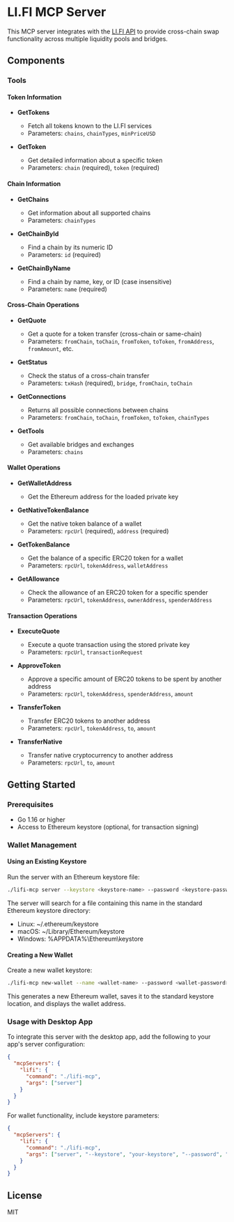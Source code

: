 # LI.FI MCP Server

This MCP server integrates with the [LI.FI API](https://li.quest) to provide cross-chain swap functionality across multiple liquidity pools and bridges.

## Components

### Tools

#### Token Information
- **GetTokens**
  - Fetch all tokens known to the LI.FI services
  - Parameters: `chains`, `chainTypes`, `minPriceUSD`
  
- **GetToken**
  - Get detailed information about a specific token
  - Parameters: `chain` (required), `token` (required)

#### Chain Information
- **GetChains**
  - Get information about all supported chains
  - Parameters: `chainTypes`
  
- **GetChainById**
  - Find a chain by its numeric ID
  - Parameters: `id` (required)
  
- **GetChainByName**
  - Find a chain by name, key, or ID (case insensitive)
  - Parameters: `name` (required)

#### Cross-Chain Operations
- **GetQuote**
  - Get a quote for a token transfer (cross-chain or same-chain)
  - Parameters: `fromChain`, `toChain`, `fromToken`, `toToken`, `fromAddress`, `fromAmount`, etc.
  
- **GetStatus**
  - Check the status of a cross-chain transfer
  - Parameters: `txHash` (required), `bridge`, `fromChain`, `toChain`
  
- **GetConnections**
  - Returns all possible connections between chains
  - Parameters: `fromChain`, `toChain`, `fromToken`, `toToken`, `chainTypes`
  
- **GetTools**
  - Get available bridges and exchanges
  - Parameters: `chains`

#### Wallet Operations
- **GetWalletAddress**
  - Get the Ethereum address for the loaded private key
  
- **GetNativeTokenBalance**
  - Get the native token balance of a wallet
  - Parameters: `rpcUrl` (required), `address` (required)
  
- **GetTokenBalance**
  - Get the balance of a specific ERC20 token for a wallet
  - Parameters: `rpcUrl`, `tokenAddress`, `walletAddress`
  
- **GetAllowance**
  - Check the allowance of an ERC20 token for a specific spender
  - Parameters: `rpcUrl`, `tokenAddress`, `ownerAddress`, `spenderAddress`

#### Transaction Operations
- **ExecuteQuote**
  - Execute a quote transaction using the stored private key
  - Parameters: `rpcUrl`, `transactionRequest`
  
- **ApproveToken**
  - Approve a specific amount of ERC20 tokens to be spent by another address
  - Parameters: `rpcUrl`, `tokenAddress`, `spenderAddress`, `amount`
  
- **TransferToken**
  - Transfer ERC20 tokens to another address
  - Parameters: `rpcUrl`, `tokenAddress`, `to`, `amount`
  
- **TransferNative**
  - Transfer native cryptocurrency to another address
  - Parameters: `rpcUrl`, `to`, `amount`

## Getting Started

### Prerequisites
- Go 1.16 or higher
- Access to Ethereum keystore (optional, for transaction signing)


### Wallet Management

#### Using an Existing Keystore

Run the server with an Ethereum keystore file:

```bash
./lifi-mcp server --keystore <keystore-name> --password <keystore-password>
```

The server will search for a file containing this name in the standard Ethereum keystore directory:
- Linux: ~/.ethereum/keystore
- macOS: ~/Library/Ethereum/keystore
- Windows: %APPDATA%\Ethereum\keystore

#### Creating a New Wallet

Create a new wallet keystore:

```bash
./lifi-mcp new-wallet --name <wallet-name> --password <wallet-password>
```

This generates a new Ethereum wallet, saves it to the standard keystore location, and displays the wallet address.

### Usage with Desktop App

To integrate this server with the desktop app, add the following to your app's server configuration:

```json
{
  "mcpServers": {
    "lifi": {
      "command": "./lifi-mcp",
      "args": ["server"]
    }
  }
}
```

For wallet functionality, include keystore parameters:

```json
{
  "mcpServers": {
    "lifi": {
      "command": "./lifi-mcp",
      "args": ["server", "--keystore", "your-keystore", "--password", "your-password"]
    }
  }
}
```


## License

MIT
